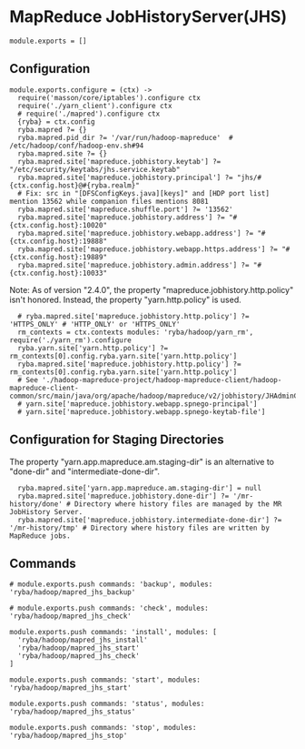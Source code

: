 
# MapReduce JobHistoryServer(JHS)

    module.exports = []

## Configuration

    module.exports.configure = (ctx) ->
      require('masson/core/iptables').configure ctx
      require('./yarn_client').configure ctx
      # require('./mapred').configure ctx
      {ryba} = ctx.config
      ryba.mapred ?= {}
      ryba.mapred.pid_dir ?= '/var/run/hadoop-mapreduce'  # /etc/hadoop/conf/hadoop-env.sh#94
      ryba.mapred.site ?= {}
      ryba.mapred.site['mapreduce.jobhistory.keytab'] ?= "/etc/security/keytabs/jhs.service.keytab"
      ryba.mapred.site['mapreduce.jobhistory.principal'] ?= "jhs/#{ctx.config.host}@#{ryba.realm}"
      # Fix: src in "[DFSConfigKeys.java][keys]" and [HDP port list] mention 13562 while companion files mentions 8081
      ryba.mapred.site['mapreduce.shuffle.port'] ?= '13562'
      ryba.mapred.site['mapreduce.jobhistory.address'] ?= "#{ctx.config.host}:10020"
      ryba.mapred.site['mapreduce.jobhistory.webapp.address'] ?= "#{ctx.config.host}:19888"
      ryba.mapred.site['mapreduce.jobhistory.webapp.https.address'] ?= "#{ctx.config.host}:19889"
      ryba.mapred.site['mapreduce.jobhistory.admin.address'] ?= "#{ctx.config.host}:10033"

Note: As of version "2.4.0", the property "mapreduce.jobhistory.http.policy"
isn't honored. Instead, the property "yarn.http.policy" is used.

      # ryba.mapred.site['mapreduce.jobhistory.http.policy'] ?= 'HTTPS_ONLY' # 'HTTP_ONLY' or 'HTTPS_ONLY'
      rm_contexts = ctx.contexts modules: 'ryba/hadoop/yarn_rm', require('./yarn_rm').configure
      ryba.yarn.site['yarn.http.policy'] ?= rm_contexts[0].config.ryba.yarn.site['yarn.http.policy']
      ryba.mapred.site['mapreduce.jobhistory.http.policy'] ?= rm_contexts[0].config.ryba.yarn.site['yarn.http.policy']
      # See './hadoop-mapreduce-project/hadoop-mapreduce-client/hadoop-mapreduce-client-common/src/main/java/org/apache/hadoop/mapreduce/v2/jobhistory/JHAdminConfig.java#158'
      # yarn.site['mapreduce.jobhistory.webapp.spnego-principal']
      # yarn.site['mapreduce.jobhistory.webapp.spnego-keytab-file']

## Configuration for Staging Directories

The property "yarn.app.mapreduce.am.staging-dir" is an alternative to "done-dir"
and "intermediate-done-dir".

      ryba.mapred.site['yarn.app.mapreduce.am.staging-dir'] = null
      ryba.mapred.site['mapreduce.jobhistory.done-dir'] ?= '/mr-history/done' # Directory where history files are managed by the MR JobHistory Server.
      ryba.mapred.site['mapreduce.jobhistory.intermediate-done-dir'] ?= '/mr-history/tmp' # Directory where history files are written by MapReduce jobs.

## Commands

    # module.exports.push commands: 'backup', modules: 'ryba/hadoop/mapred_jhs_backup'

    # module.exports.push commands: 'check', modules: 'ryba/hadoop/mapred_jhs_check'

    module.exports.push commands: 'install', modules: [
      'ryba/hadoop/mapred_jhs_install'
      'ryba/hadoop/mapred_jhs_start'
      'ryba/hadoop/mapred_jhs_check'
    ]

    module.exports.push commands: 'start', modules: 'ryba/hadoop/mapred_jhs_start'

    module.exports.push commands: 'status', modules: 'ryba/hadoop/mapred_jhs_status'

    module.exports.push commands: 'stop', modules: 'ryba/hadoop/mapred_jhs_stop'





